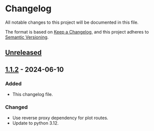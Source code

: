 # Changelog

All notable changes to this project will be documented in this file.

The format is based on [Keep a Changelog](https://keepachangelog.com/en/1.1.0/),
and this project adheres to [Semantic Versioning](https://semver.org/spec/v2.0.0.html).

## [Unreleased]


## [1.1.2] - 2024-06-10

### Added

- This changelog file.

### Changed

- Use reverse proxy dependency for plot routes.
- Update to python 3.12.


[unreleased]: https://github.com/LabSOIL/sensormap-bff/compare/v1.1.1...HEAD
[1.1.2]: https://github.com/LabSOIL/sensormap-bff/compare/0.0.1...0.1.2
